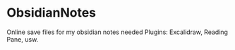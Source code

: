 # ObsidianNotes
Online save files for my obsidian notes
needed Plugins: Excalidraw, Reading Pane, usw.
